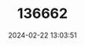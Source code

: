 ---
title: "136662"
category: "Lepilemur betsileo"
draft: false
date: 2024-02-22 13:03:51
languages:
  English: ["Betsileo Sportive Lemur"]
---